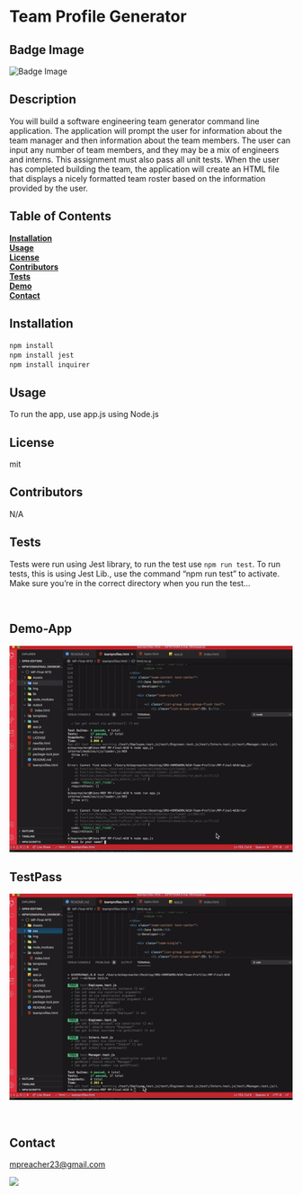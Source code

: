   # Team Profile Generator

 ## Badge Image

  <img alt="Badge Image" src="https://img.shields.io/github/license/mpreacher23/W9SMU-Node.js?style=social">
  


## Description


You will build a software engineering team generator command line application. The application will prompt the user for information about the team manager and then information about the team members. The user can input any number of team members, and they may be a mix of engineers and interns. This assignment must also pass all unit tests. When the user has completed building the team, the application will create an HTML file that displays a nicely formatted team roster based on the information provided by the user. 


## Table of Contents<br>
**[Installation](#Installation)**<br>
**[Usage](#Usage)**<br>
**[License](#License)**</br>
**[Contributors](#Contributors)**</br>
**[Tests](#Tests)**<br>
**[Demo](#Demo)**<br>
**[Contact](#Contact)**<br>

## **Installation**<br>
`npm install`<br>
`npm install jest`<br>
`npm install inquirer`<br>


## **Usage**<br>
To run the app, use app.js using Node.js

## **License**<br>
mit
## **Contributors**
N/A

## **Tests**<br>
Tests were run using Jest library, to run the test use `npm run test`.
To run tests, this is using Jest Lib., use the command “npm run test” to activate. Make sure you’re in the correct directory when you run the test...

<br>

## **Demo-App**<br>

![App Running Demo](demo/app-working.gif)
<br>

## TestPass


![App Running Demo](demo/test-passed.gif)

<br>


## **Contact**
mpreacher23@gmail.com

<img src="https://avatars1.githubusercontent.com/u/44718469?v=4" class="profile" align="left" height="120"/>




